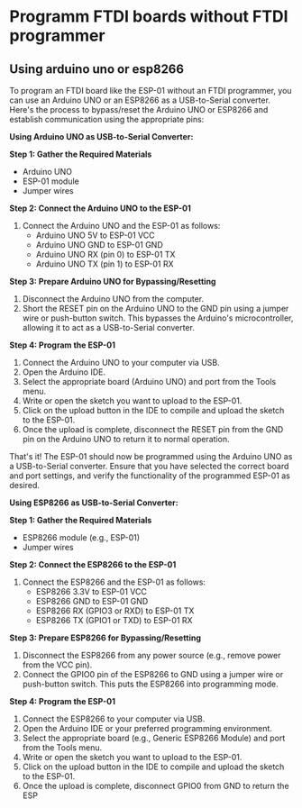 # Programm FTDI boards without FTDI programmer 
## Using arduino uno or esp8266

To program an FTDI board like the ESP-01 without an FTDI programmer, you can use an Arduino UNO or an ESP8266 as a USB-to-Serial converter. Here's the process to bypass/reset the Arduino UNO or ESP8266 and establish communication using the appropriate pins:

**Using Arduino UNO as USB-to-Serial Converter:**

**Step 1: Gather the Required Materials**
- Arduino UNO
- ESP-01 module
- Jumper wires

**Step 2: Connect the Arduino UNO to the ESP-01**
1. Connect the Arduino UNO and the ESP-01 as follows:
   - Arduino UNO 5V to ESP-01 VCC
   - Arduino UNO GND to ESP-01 GND
   - Arduino UNO RX (pin 0) to ESP-01 TX
   - Arduino UNO TX (pin 1) to ESP-01 RX

**Step 3: Prepare Arduino UNO for Bypassing/Resetting**
1. Disconnect the Arduino UNO from the computer.
2. Short the RESET pin on the Arduino UNO to the GND pin using a jumper wire or push-button switch. This bypasses the Arduino's microcontroller, allowing it to act as a USB-to-Serial converter.

**Step 4: Program the ESP-01**
1. Connect the Arduino UNO to your computer via USB.
2. Open the Arduino IDE.
3. Select the appropriate board (Arduino UNO) and port from the Tools menu.
4. Write or open the sketch you want to upload to the ESP-01.
5. Click on the upload button in the IDE to compile and upload the sketch to the ESP-01.
6. Once the upload is complete, disconnect the RESET pin from the GND pin on the Arduino UNO to return it to normal operation.

That's it! The ESP-01 should now be programmed using the Arduino UNO as a USB-to-Serial converter. Ensure that you have selected the correct board and port settings, and verify the functionality of the programmed ESP-01 as desired.

**Using ESP8266 as USB-to-Serial Converter:**

**Step 1: Gather the Required Materials**
- ESP8266 module (e.g., ESP-01)
- Jumper wires

**Step 2: Connect the ESP8266 to the ESP-01**
1. Connect the ESP8266 and the ESP-01 as follows:
   - ESP8266 3.3V to ESP-01 VCC
   - ESP8266 GND to ESP-01 GND
   - ESP8266 RX (GPIO3 or RXD) to ESP-01 TX
   - ESP8266 TX (GPIO1 or TXD) to ESP-01 RX

**Step 3: Prepare ESP8266 for Bypassing/Resetting**
1. Disconnect the ESP8266 from any power source (e.g., remove power from the VCC pin).
2. Connect the GPIO0 pin of the ESP8266 to GND using a jumper wire or push-button switch. This puts the ESP8266 into programming mode.

**Step 4: Program the ESP-01**
1. Connect the ESP8266 to your computer via USB.
2. Open the Arduino IDE or your preferred programming environment.
3. Select the appropriate board (e.g., Generic ESP8266 Module) and port from the Tools menu.
4. Write or open the sketch you want to upload to the ESP-01.
5. Click on the upload button in the IDE to compile and upload the sketch to the ESP-01.
6. Once the upload is complete, disconnect GPIO0 from GND to return the ESP